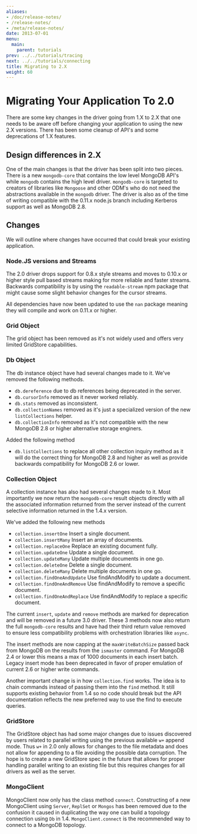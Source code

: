```yaml
---
aliases:
- /doc/release-notes/
- /release-notes/
- /meta/release-notes/
date: 2013-07-01
menu:
  main:
    parent: tutorials
prev: ../../tutorials/tracing
next: ../../tutorials/connecting
title: Migrating to 2.X
weight: 60
---
```

# Migrating Your Application To 2.0
There are some key changes in the driver going from 1.X to 2.X that one needs to be aware off before changing your application to using the new 2.X versions. There has been some cleanup of API's and some deprecations of 1.X features.

## Design differences in 2.X
One of the main changes is that the driver has been split into two pieces. There is a new `mongodb-core` that contains the low level MongoDB API's while `mongodb` contains the high level driver. `mongodb-core` is targeted to creators of libraries like `Mongoose` and other ODM's who do not need the abstractions available in the `mongodb` driver. The driver is also as of the time of writing compatible with the 0.11.x node.js branch including Kerberos support as well as MongoDB 2.8.

## Changes
We will outline where changes have occurred that could break your existing application.

### Node.JS versions and Streams
The 2.0 driver drops support for 0.8.x style streams and moves to 0.10.x or higher style pull based streams making for more reliable and faster streams. Backwards compatibility is by using the `readable-stream` npm package that might cause some slight behavior changes for the cursor streams.

All dependencies have now been updated to use the `nan` package meaning they will compile and work on 0.11.x or higher.

### Grid Object
The grid object has been removed as it's not widely used and offers very limited GridStore capabilities.

### Db Object
The db instance object have had several changes made to it. We've removed the following methods.

* `db.dereference` due to db references being deprecated in the server.
* `db.cursorInfo` removed as it never worked reliably.
* `db.stats` removed as inconsistent.
* `db.collectionNames` removed as it's just a specialized version of the new `listCollections` helper.
* `db.collectionInfo` removed as it's not compatible with the new MongoDB 2.8 or higher alternative storage enginers.

Added the following method

* `db.listCollections` to replace all other collection inquiry method as it will do the correct thing for MongoDB 2.8 and higher as well as provide backwards compatibility for MongoDB 2.6 or lower.

### Collection Object
A collection instance has also had several changes made to it. Most importantly we now return the `mongodb-core` result objects directly with all the associated information returned from the server instead of the current selective information returned in the 1.4.x version.

We've added the following new methods

* `collection.insertOne` Insert a single document.
* `collection.insertMany` Insert an array of documents.
* `collection.replaceOne` Replace an existing document fully.
* `collection.updateOne` Update a single document.
* `collection.updateMany` Update multiple documents in one go.
* `collection.deleteOne` Delete a single document.
* `collection.deleteMany` Delete multiple documents in one go.
* `collection.findOneAndUpdate` Use findAndModify to update a document.
* `collection.findOneAndRemove` Use findAndModify to remove a specific document.
* `collection.findOneAndReplace` Use findAndModify to replace a specific document.

The current `insert`, `update` and `remove` methods are marked for deprecation and will be removed in a future 3.0 driver. These 3 methods now also return the full `mongodb-core` results and have had their third return value removed to ensure less compatibility problems with orchestration libraries like `async`.

The insert methods are now capping at the `maxWriteBatchSize` passed back from MongoDB on the results from the `ismaster` command. For MongoDB 2.4 or lower this means a max of 1000 documents in each insert batch. Legacy insert mode has been deprecated in favor of proper emulation of current 2.6 or higher write commands.

Another important change is in how `collection.find` works. The idea is to chain commands instead of passing them into the `find` method. It still supports existing behavior from 1.4 so no code should break but the API documentation reflects the new preferred way to use the find to execute queries.

### GridStore
The GridStore object has had some major changes due to issues discovered by users related to parallel writing using the previous available `w+` append mode. Thus `w+` in 2.0 only allows for changes to the file metadata and does not allow for appending to a file avoiding the possible data corruption. The hope is to create a new GridStore spec in the future that allows for proper handling parallel writing to an existing file but this requires changes for all drivers as well as the server.

### MongoClient
MongoClient now only has the class method `connect`. Constructing of a new MongoClient using `Server`, `ReplSet` or `Mongos` has been removed due to the confusion it caused in duplicating the way one can build a topology connection using `Db` in 1.4. `MongoClient.connect` is the recommended way to connect to a MongoDB topology.

